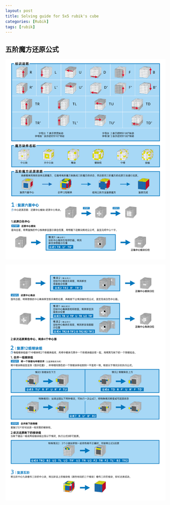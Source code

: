 ```yaml
---
layout: post
title: Solving guide for 5x5 rubik's cube
categories: [Rubik]
tags: [rubik]
---
```


## 五阶魔方还原公式

![rubik-5x5-1](/images/rubik-5x5-1.png)

![rubik-5x5-2](/images/rubik-5x5-2.png)
